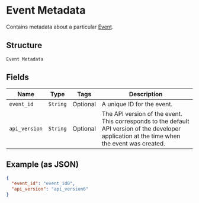 
# Event Metadata

Contains metadata about a particular [Event](../../doc/models/event.md).

## Structure

`Event Metadata`

## Fields

| Name | Type | Tags | Description |
|  --- | --- | --- | --- |
| `event_id` | `String` | Optional | A unique ID for the event. |
| `api_version` | `String` | Optional | The API version of the event. This corresponds to the default API version of the developer application at the time when the event was created. |

## Example (as JSON)

```json
{
  "event_id": "event_id0",
  "api_version": "api_version6"
}
```

